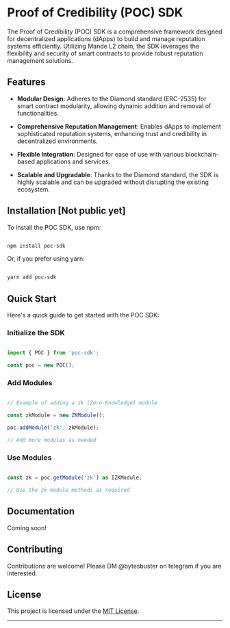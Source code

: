 # Proof of Credibility (POC) SDK

The Proof of Credibility (POC) SDK is a comprehensive framework designed for decentralized applications (dApps) to build and manage reputation systems efficiently. Utilizing Mande L2 chain, the SDK leverages the flexibility and security of smart contracts to provide robust reputation management solutions.

## Features

- **Modular Design**: Adheres to the Diamond standard (ERC-2535) for smart contract modularity, allowing dynamic addition and removal of functionalities.

- **Comprehensive Reputation Management**: Enables dApps to implement sophisticated reputation systems, enhancing trust and credibility in decentralized environments.

- **Flexible Integration**: Designed for ease of use with various blockchain-based applications and services.

- **Scalable and Upgradable**: Thanks to the Diamond standard, the SDK is highly scalable and can be upgraded without disrupting the existing ecosystem.

## Installation [Not public yet]

To install the POC SDK, use npm:

```bash

npm install poc-sdk

```

Or, if you prefer using yarn:

```bash

yarn add poc-sdk

```

## Quick Start

Here's a quick guide to get started with the POC SDK:

### Initialize the SDK

```typescript

import { POC } from 'poc-sdk';

const poc = new POC();

```

### Add Modules

```typescript

// Example of adding a zk (Zero-Knowledge) module

const zkModule = new ZKModule();

poc.addModule('zk', zkModule);

// Add more modules as needed

```

### Use Modules

```typescript

const zk = poc.getModule('zk') as IZKModule;

// Use the zk module methods as required

```

## Documentation

Coming soon!

## Contributing

Contributions are welcome! Please DM @bytesbuster on telegram if you are interested.

## License

This project is licensed under the [MIT License](LICENSE).

---
